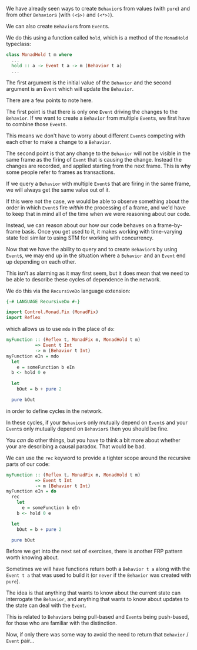 
We have already seen ways to create `Behavior`s from values (with `pure`) and from other `Behavior`s (with `(<$>)` and `(<*>)`).

We can also create `Behavior`s from `Event`s.

We do this using a function called `hold`, which is a method of the `MonadHold` typeclass:
```haskell
class MonadHold t m where
  ...
  hold :: a -> Event t a -> m (Behavior t a)
  ...
```

The first argument is the initial value of the `Behavior` and the second argument is an `Event` which will update the `Behavior`.

There are a few points to note here.

The first point is that there is only one `Event` driving the changes to the `Behavior`.
If we want to create a `Behavior` from multiple `Event`s, we first have to combine those `Event`s.

This means we don't have to worry about different `Event`s competing with each other to make a change to a `Behavior`.

The second point is that any change to the `Behavior` will not be visible in the same frame as the firing of `Event` that is causing the change.
Instead the changes are recorded, and applied starting from the next frame.
This is why some people refer to frames as transactions.

If we query a `Behavior` with multiple `Event`s that are firing in the same frame, we will always get the same value out of it.

If this were not the case, we would be able to observe something about the order in which `Event`s fire _within_ the processing of a frame, and we'd have to keep that in mind all of the time when we were reasoning about our code.

Instead, we can reason about our how our code behaves on a frame-by-frame basis.
Once you get used to it, it makes working with time-varying state feel similar to using STM for working with concurrency.

<div id="exercise-fmap"></div>

<div id="exercise-apply"></div>

Now that we have the ability to query and to create `Behavior`s by using `Event`s, we may end up in the situation where a `Behavior` and an `Event` end up depending on each other.

This isn't as alarming as it may first seem, but it does mean that we need to be able to describe these cycles of dependence in the network.

We do this via the `RecursiveDo` language extension:
```haskell
{-# LANGUAGE RecursiveDo #-}

import Control.Monad.Fix (MonadFix)
import Reflex
```
which allows us to use `mdo` in the place of `do`:
```haskell
myFunction :: (Reflex t, MonadFix m, MonadHold t m)
           => Event t Int
           -> m (Behavior t Int)
myFunction eIn = mdo
  let 
    e = someFunction b eIn
  b <- hold 0 e
  
  let
    bOut = b + pure 2

  pure bOut
```
in order to define cycles in the network.

In these cycles, if your `Behavior`s only mutually depend on `Event`s and your `Event`s only mutually depend on `Behavior`s then you should be fine.

You _can_ do other things, but you have to think a bit more about whether your are describing a causal paradox.
That would be bad.

We can use the `rec` keyword to provide a tighter scope around the recursive parts of our code:
```haskell
myFunction :: (Reflex t, MonadFix m, MonadHold t m)
           => Event t Int
           -> m (Behavior t Int)
myFunction eIn = do
  rec
    let 
      e = someFunction b eIn
    b <- hold 0 e

  let
    bOut = b + pure 2

  pure bOut
```

Before we get into the next set of exercises, there is another FRP pattern worth knowing about.

Sometimes we will have functions return both a `Behavior t a` along with the `Event t a` that was used to build it (or `never` if the `Behavior` was created with `pure`).

The idea is that anything that wants to know about the current state can interrogate the `Behavior`, and anything that wants to know about updates to the state can deal with the `Event`.

This is related to `Behavior`s being pull-based and `Event`s being push-based, for those who are familiar with the distinction.

<div id="exercise-counter"></div>

<div id="exercise-limit"></div>

<div id="exercise-text"></div>

Now, if only there was some way to avoid the need to return that `Behavior` / `Event` pair...
